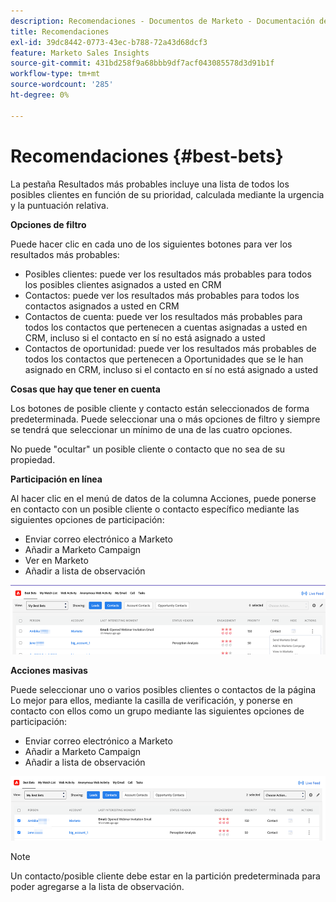 ```yaml
---
description: Recomendaciones - Documentos de Marketo - Documentación del producto
title: Recomendaciones
exl-id: 39dc8442-0773-43ec-b788-72a43d68dcf3
feature: Marketo Sales Insights
source-git-commit: 431bd258f9a68bbb9df7acf043085578d3d91b1f
workflow-type: tm+mt
source-wordcount: '285'
ht-degree: 0%

---
```


# Recomendaciones {#best-bets}

La pestaña Resultados más probables incluye una lista de todos los posibles clientes en función de su prioridad, calculada mediante la urgencia y la puntuación relativa.

**Opciones de filtro**

Puede hacer clic en cada uno de los siguientes botones para ver los resultados más probables:

* Posibles clientes: puede ver los resultados más probables para todos los posibles clientes asignados a usted en CRM
* Contactos: puede ver los resultados más probables para todos los contactos asignados a usted en CRM
* Contactos de cuenta: puede ver los resultados más probables para todos los contactos que pertenecen a cuentas asignadas a usted en CRM, incluso si el contacto en sí no está asignado a usted
* Contactos de oportunidad: puede ver los resultados más probables de todos los contactos que pertenecen a Oportunidades que se le han asignado en CRM, incluso si el contacto en sí no está asignado a usted

**Cosas que hay que tener en cuenta**

Los botones de posible cliente y contacto están seleccionados de forma predeterminada. Puede seleccionar una o más opciones de filtro y siempre se tendrá que seleccionar un mínimo de una de las cuatro opciones.

No puede &quot;ocultar&quot; un posible cliente o contacto que no sea de su propiedad.

**Participación en línea**

Al hacer clic en el menú de datos de la columna Acciones, puede ponerse en contacto con un posible cliente o contacto específico mediante las siguientes opciones de participación:

* Enviar correo electrónico a Marketo
* Añadir a Marketo Campaign
* Ver en Marketo
* Añadir a lista de observación

![](assets/best-bets-1.png)

**Acciones masivas**

Puede seleccionar uno o varios posibles clientes o contactos de la página Lo mejor para ellos, mediante la casilla de verificación, y ponerse en contacto con ellos como un grupo mediante las siguientes opciones de participación:

* Enviar correo electrónico a Marketo
* Añadir a Marketo Campaign
* Añadir a lista de observación

![](assets/best-bets-2.png)

>[!NOTE]
>
>Un contacto/posible cliente debe estar en la partición predeterminada para poder agregarse a la lista de observación.
